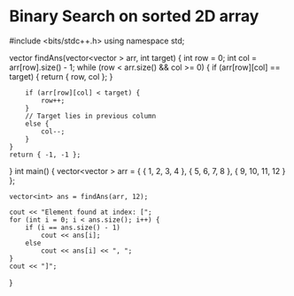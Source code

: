 # Binary Search on sorted 2D array

#include <bits/stdc++.h>
using namespace std;

vector<int> findAns(vector<vector<int> > arr, int target)
{
	int row = 0;
	int col = arr[row].size() - 1;
	while (row < arr.size() && col >= 0) {
		if (arr[row][col] == target) {
			return { row, col };
		}


		if (arr[row][col] < target) {
			row++;
		}
		// Target lies in previous column
		else {
			col--;
		}
	}
	return { -1, -1 };
}
int main()
{
	vector<vector<int> > arr = { { 1, 2, 3, 4 },
								{ 5, 6, 7, 8 },
								{ 9, 10, 11, 12 } };

	vector<int> ans = findAns(arr, 12);

	cout << "Element found at index: [";
	for (int i = 0; i < ans.size(); i++) {
		if (i == ans.size() - 1)
			cout << ans[i];
		else
			cout << ans[i] << ", ";
	}
	cout << "]";
}
